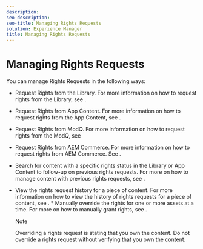 ```yaml
---
description: 
seo-description: 
seo-title: Managing Rights Requests
solution: Experience Manager
title: Managing Rights Requests
---
```


# Managing Rights Requests

You can manage Rights Requests in the following ways:

* Request Rights from the Library. For more information on how to request rights from the Library, see [](c_how_requesting_rights_works.md#c_how_requesting_rights_works).
* Request Rights from App Content. For more information on how to request rights from the App Content, see [](c_how_requesting_rights_works.md#c_how_requesting_rights_works).
* Request Rights from ModQ. For more information on how to request rights from the ModQ, see [](c_how_requesting_rights_works.md#c_how_requesting_rights_works)
* Request Rights from AEM Commerce. For more information on how to request rights from AEM Commerce. See [](t_request_rights_using_aem_assets.md#t_request_rights_using_aem_assets).
* Search for content with a specific rights status in the Library or App Content to follow-up on previous rights requests. For more on how to manage content with previous rights requests, see [](c_how_requesting_rights_works.md#c_how_requesting_rights_works).
* View the rights request history for a piece of content. For more information on how to view the history of rights requests for a piece of content, see [](c_how_requesting_rights_works.md#c_how_requesting_rights_works).
  *
  Manually override the rights for one or more assets at a time. For more on how to manually grant rights, see [](c_how_requesting_rights_works.md#c_how_requesting_rights_works).
  
  >[!NOTE]
  >
  >Overriding a rights request is stating that you own the content. Do not override a rights request without verifying that you own the content.
  

